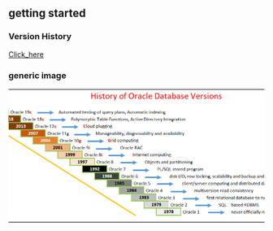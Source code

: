 ## getting started

### Version History 

[Click_here](https://en.wikipedia.org/wiki/Oracle_Database)

### generic image

<img src="version.png">


